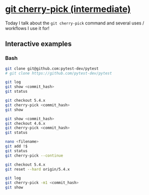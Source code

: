 # [git cherry-pick (intermediate)](https://youtu.be/hmMrtfyb1vc)

Today I talk about the `git cherry-pick` command and several uses / workflows I use it for!

## Interactive examples

### Bash

```bash
git clone git@github.com:pytest-dev/pytest
# git clone https://github.com/pytest-dev/pytest

git log
git show <commit_hash>
git status

git checkout 5.4.x
git cherry-pick <commit_hash>
git show

git show <commit_hash>
git checkout 4.6.x
git cherry-pick <commit_hash>
git status

nano <filename>
git add !$
git status
git cherry-pick --continue

git checkout 5.4.x
git reset --hard origin/5.4.x

git log
git cherry-pick -m1 <commit_hash>
git show
```

